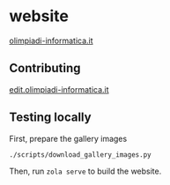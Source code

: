 # website
[olimpiadi-informatica.it](https://olimpiadi-informatica.it)

## Contributing
[edit.olimpiadi-informatica.it](https://edit.olimpiadi-informatica.it)

## Testing locally

First, prepare the gallery images
```
./scripts/download_gallery_images.py
```

Then, run `zola serve` to build the website.
